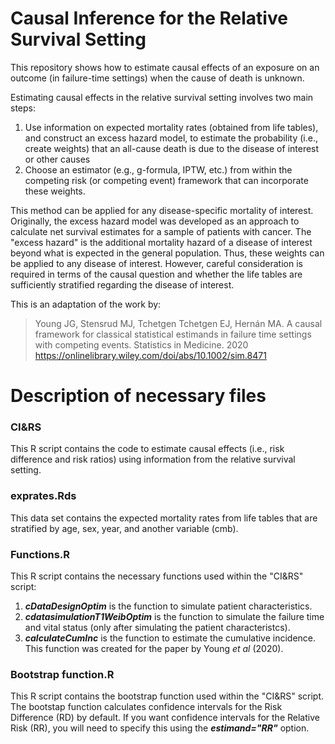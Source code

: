 # Causal Inference for the Relative Survival Setting
This repository shows how to estimate causal effects of an exposure on an outcome (in failure-time settings) when the cause of death is unknown. 

Estimating causal effects in the relative survival setting involves two main steps:
  1) Use information on expected mortality rates (obtained from life tables), and construct an excess hazard model, to estimate the probability (i.e., create weights) that an all-cause death is due to the disease of interest or other causes
  2) Choose an estimator (e.g., g-formula, IPTW, etc.) from within the competing risk (or competing event) framework that can incorporate these weights.

This method can be applied for any disease-specific mortality of interest. Originally, the excess hazard model was developed as an approach to calculate net survival estimates for a sample of patients with cancer. The "excess hazard" is the additional mortality hazard of a disease of interest beyond what is expected in the general population. Thus, these weights can be applied to any disease of interest. However, careful consideration is required in terms of the causal question and whether the life tables are sufficiently stratified regarding the disease of interest. 

This is an adaptation of the work by: 
> Young JG, Stensrud MJ, Tchetgen Tchetgen EJ, Hernán MA. A causal framework for classical statistical estimands in failure time settings with competing events. Statistics in Medicine. 2020 https://onlinelibrary.wiley.com/doi/abs/10.1002/sim.8471


# Description of necessary files

### CI&RS 
This R script contains the code to estimate causal effects (i.e., risk difference and risk ratios) using information from the relative survival setting.

### exprates.Rds
This data set contains the expected mortality rates from life tables that are stratified by age, sex, year, and another variable (cmb).

### Functions.R
This R script contains the necessary functions used within the "CI&RS" script:

  1) ***cDataDesignOptim*** is the function to simulate patient characteristics.
  2) ***cdatasimulationT1WeibOptim*** is the function to simulate the failure time and vital status (only after simulating the patient characteristcs).
  3) ***calculateCumInc*** is the function to estimate the cumulative incidence. This function was created for the paper by Young *et al* (2020).

### Bootstrap function.R
This R script contains the bootstrap function used within the "CI&RS" script. The bootstap function calculates confidence intervals for the Risk Difference (RD) by default. If you want confidence intervals for the Relative Risk (RR), you will need to specify this using the ***estimand="RR"*** option.

